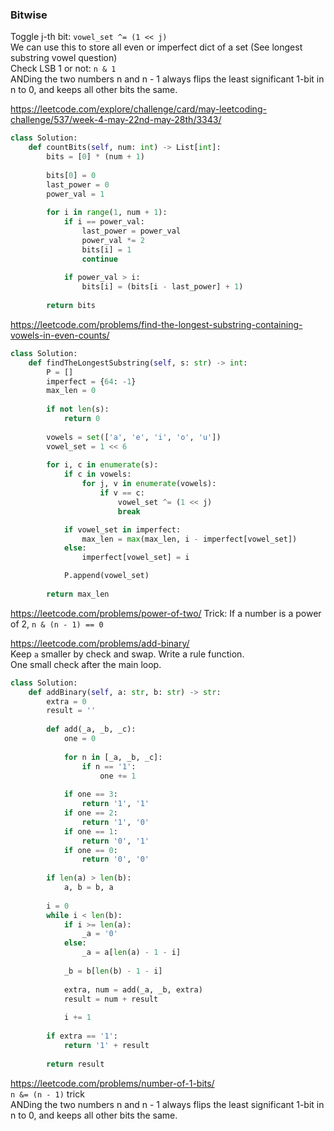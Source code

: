 ### Bitwise 

Toggle j-th bit: `vowel_set ^= (1 << j)` <br />
We can use this to store all even or imperfect dict of a set (See longest substring vowel question) <br />
Check LSB 1 or not: `n & 1` <br />
ANDing the two numbers n and n - 1 always flips the least significant 1-bit in n to 0, and keeps all other bits the same.

https://leetcode.com/explore/challenge/card/may-leetcoding-challenge/537/week-4-may-22nd-may-28th/3343/
```py
class Solution:
    def countBits(self, num: int) -> List[int]:
        bits = [0] * (num + 1)
        
        bits[0] = 0
        last_power = 0
        power_val = 1
        
        for i in range(1, num + 1):
            if i == power_val:
                last_power = power_val
                power_val *= 2
                bits[i] = 1
                continue
            
            if power_val > i:
                bits[i] = (bits[i - last_power] + 1)
                
        return bits
```
https://leetcode.com/problems/find-the-longest-substring-containing-vowels-in-even-counts/
```py
class Solution:
    def findTheLongestSubstring(self, s: str) -> int:
        P = []
        imperfect = {64: -1}
        max_len = 0
        
        if not len(s):
            return 0
        
        vowels = set(['a', 'e', 'i', 'o', 'u'])
        vowel_set = 1 << 6
        
        for i, c in enumerate(s):
            if c in vowels:
                for j, v in enumerate(vowels):
                    if v == c:
                        vowel_set ^= (1 << j)
                        break

            if vowel_set in imperfect:
                max_len = max(max_len, i - imperfect[vowel_set])
            else:
                imperfect[vowel_set] = i

            P.append(vowel_set)
                
        return max_len
```
https://leetcode.com/problems/power-of-two/
Trick: If a number is a power of 2, `n & (n - 1) == 0`

https://leetcode.com/problems/add-binary/ <br />
Keep `a` smaller by check and swap. Write a rule function. <br />
One small check after the main loop.
```py
class Solution:
    def addBinary(self, a: str, b: str) -> str:
        extra = 0
        result = ''
        
        def add(_a, _b, _c):
            one = 0
            
            for n in [_a, _b, _c]:
                if n == '1':
                    one += 1
            
            if one == 3:
                return '1', '1'
            if one == 2:
                return '1', '0'
            if one == 1:
                return '0', '1'
            if one == 0:
                return '0', '0'
        
        if len(a) > len(b):
            a, b = b, a
        
        i = 0
        while i < len(b):
            if i >= len(a):
                _a = '0'
            else:
                _a = a[len(a) - 1 - i]
            
            _b = b[len(b) - 1 - i]
            
            extra, num = add(_a, _b, extra)
            result = num + result
            
            i += 1
        
        if extra == '1':
            return '1' + result
        
        return result
```
https://leetcode.com/problems/number-of-1-bits/ <br />
`n &= (n - 1)` trick <br />
ANDing the two numbers n and n - 1 always flips the least significant 1-bit in n to 0, and keeps all other bits the same.